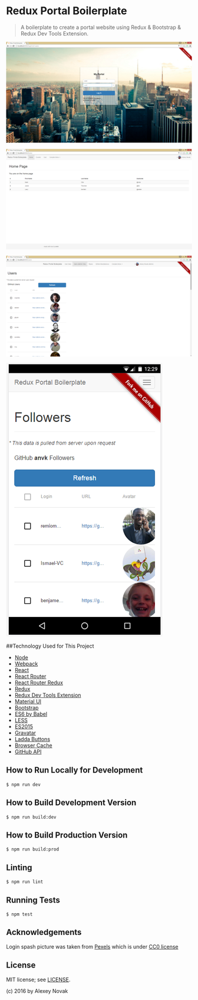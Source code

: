# Redux Portal Boilerplate

> A boilerplate to create a portal website using Redux & Bootstrap & Redux Dev Tools Extension.

![Screenshot 1](https://github.com/anvk/redux-portal-boilerplate/blob/master/screenshots/1.png)

![Screenshot 2](https://github.com/anvk/redux-portal-boilerplate/blob/master/screenshots/2.png)

![Screenshot 3](https://github.com/anvk/redux-portal-boilerplate/blob/master/screenshots/3.png)

![Screenshot 4](https://github.com/anvk/redux-portal-boilerplate/blob/master/screenshots/4.png)

##Technology Used for This Project
 - [Node](https://nodejs.org/en/)
 - [Webpack](https://webpack.github.io/)
 - [React](http://facebook.github.io/react/)
 - [React Router](https://github.com/reactjs/react-router)
 - [React Router Redux](https://github.com/reactjs/react-router-redux)
 - [Redux](http://redux.js.org/)
 - [Redux Dev Tools Extension](https://github.com/zalmoxisus/redux-devtools-extension)
 - [Material UI](http://www.material-ui.com/)
 - [Bootstrap](http://getbootstrap.com/)
 - [ES6 by Babel](https://babeljs.io/)
 - [LESS](http://lesscss.org/)
 - [ES2015](https://babeljs.io/docs/learn-es2015/)
 - [Gravatar](https://en.gravatar.com/)
 - [Ladda Buttons](https://github.com/hakimel/Ladda)
 - [Browser Cache](https://developer.mozilla.org/en/docs/Web/API/Window/localStorage)
 - [GitHub API](https://developer.github.com/v3/)

## How to Run Locally for Development

```
$ npm run dev
```

## How to Build Development Version

```
$ npm run build:dev
```

## How to Build Production Version

```
$ npm run build:prod
```

## Linting

```
$ npm run lint
```

## Running Tests

```
$ npm test
```

## Acknowledgements

Login spash picture was taken from [Pexels](https://www.pexels.com/photo/skyline-buildings-new-york-skyscrapers-2324/)
which is under [CC0 license](https://www.pexels.com/photo-license/)

## License

MIT license; see [LICENSE](./LICENSE).

(c) 2016 by Alexey Novak
